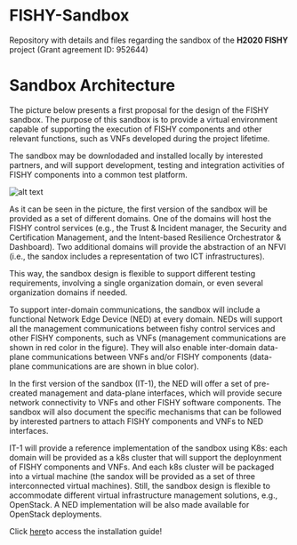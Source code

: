 <!---   Copyright 2021 Luis F. González <luisfgon@it.uc3m.es>, I. Vidal <ividal@it.uc3m.es>, F. Valera <fvalera@it.uc3m.es>

   Licensed under the Apache License, Version 2.0 (the "License");
   you may not use this file except in compliance with the License.
   You may obtain a copy of the License at

       http://www.apache.org/licenses/LICENSE-2.0

   Unless required by applicable law or agreed to in writing, software
   distributed under the License is distributed on an "AS IS" BASIS,
   WITHOUT WARRANTIES OR CONDITIONS OF ANY KIND, either express or implied.
   See the License for the specific language governing permissions and
   limitations under the License.
--->

# FISHY-Sandbox

Repository with details and files regarding the sandbox of the **H2020 FISHY** project (Grant agreement ID: 952644)

# Sandbox Architecture

The picture below presents a first proposal for the design of the FISHY sandbox. The purpose of this sandbox is to provide a virtual environment capable of supporting the execution of FISHY components and other relevant functions, such as VNFs developed during the project lifetime.

The sandbox may be downlodaded and installed locally by interested partners, and will support development, testing  and integration activities of FISHY components into a common test platform.

![alt text](https://github.com/lewisfelix/FISHY-Sandbox/blob/main/Sandbox_v1.png?raw=true)

As it can be seen in the picture, the first version of the sandbox will be provided as a set of different domains. One of the domains will host the FISHY control services (e.g., the Trust & Incident manager, the Security and Certification Management, and the Intent-based Resilience Orchestrator & Dashboard). Two additional domains will provide the abstraction of an NFVI (i.e., the sandox includes a representation of two ICT infrastructures).

This way, the sandbox design is flexible to support different testing requirements, involving a single organization domain, or even several organization domains if needed.

To support inter-domain communications, the sandbox will include a functional Network Edge Device (NED) at every domain. NEDs will support all the management communications between fishy control services and other FISHY components, such as VNFs (management communications are shown in red color in the figure). They will also enable inter-domain data-plane communications between VNFs and/or FISHY components (data-plane communications are are shown in blue color). 

In the first version of the sandbox (IT-1), the NED will offer a set of pre-created management and data-plane interfaces, which will provide secure network connectivity to VNFs and other FISHY software components. The sandbox will also document the specific mechanisms that can be followed by interested partners to attach FISHY components and VNFs to NED interfaces.

IT-1 will provide a reference implementation of the sandbox using K8s: each domain will be provided as a k8s cluster that will support the deploynment of FISHY components and VNFs. And each k8s cluster will be packaged into a virtual machine (the sandox will be provided as a set of three interconnected virtual machines). Still, the sandbox design is flexible to accommodate different virtual infrastructure management solutions, e.g., OpenStack. A NED implementation will be also made available for OpenStack deployments.

Click [here](https://github.com/Networks-it-uc3m/FISHY-Sandbox-development/tree/main/Guides)to access the installation guide!
